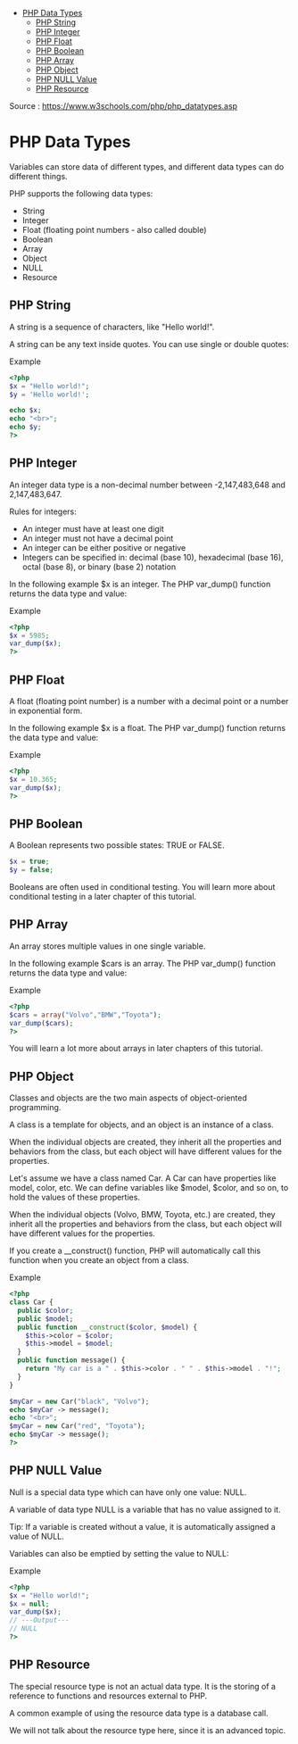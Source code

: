 
- [PHP Data Types](#php-data-types)
  - [PHP String](#php-string)
  - [PHP Integer](#php-integer)
  - [PHP Float](#php-float)
  - [PHP Boolean](#php-boolean)
  - [PHP Array](#php-array)
  - [PHP Object](#php-object)
  - [PHP NULL Value](#php-null-value)
  - [PHP Resource](#php-resource)

Source : https://www.w3schools.com/php/php_datatypes.asp


# PHP Data Types

Variables can store data of different types, and different data types can do different things.

PHP supports the following data types:

- String
- Integer
- Float (floating point numbers - also called double)
- Boolean
- Array
- Object
- NULL
- Resource

## PHP String

A string is a sequence of characters, like "Hello world!".

A string can be any text inside quotes. You can use single or double quotes:

Example

```php
<?php
$x = "Hello world!";
$y = 'Hello world!';

echo $x;
echo "<br>";
echo $y;
?>

```
## PHP Integer

An integer data type is a non-decimal number between -2,147,483,648 and 2,147,483,647.

Rules for integers:

- An integer must have at least one digit
- An integer must not have a decimal point
- An integer can be either positive or negative
- Integers can be specified in: decimal (base 10), hexadecimal (base 16), octal (base 8), or binary (base 2) notation

In the following example $x is an integer. The PHP var_dump() function returns the data type and value:

Example

```php
<?php
$x = 5985;
var_dump($x);
?>

```

## PHP Float

A float (floating point number) is a number with a decimal point or a number in exponential form.

In the following example $x is a float. The PHP var_dump() function returns the data type and value:

Example

```php
<?php
$x = 10.365;
var_dump($x);
?>

```

## PHP Boolean

A Boolean represents two possible states: TRUE or FALSE.

```php
$x = true;
$y = false;

```

Booleans are often used in conditional testing. You will learn more about conditional testing in a later chapter of this tutorial.

## PHP Array

An array stores multiple values in one single variable.

In the following example $cars is an array. The PHP var_dump() function returns the data type and value:

Example

```php
<?php
$cars = array("Volvo","BMW","Toyota");
var_dump($cars);
?>

```

You will learn a lot more about arrays in later chapters of this tutorial.

## PHP Object

Classes and objects are the two main aspects of object-oriented programming.

A class is a template for objects, and an object is an instance of a class.

When the individual objects are created, they inherit all the properties and behaviors from the class, but each object will have different values for the properties.

Let's assume we have a class named Car. A Car can have properties like model, color, etc. We can define variables like $model, $color, and so on, to hold the values of these properties.

When the individual objects (Volvo, BMW, Toyota, etc.) are created, they inherit all the properties and behaviors from the class, but each object will have different values for the properties.

If you create a __construct() function, PHP will automatically call this function when you create an object from a class.

Example

```php
<?php
class Car {
  public $color;
  public $model;
  public function __construct($color, $model) {
    $this->color = $color;
    $this->model = $model;
  }
  public function message() {
    return "My car is a " . $this->color . " " . $this->model . "!";
  }
}

$myCar = new Car("black", "Volvo");
echo $myCar -> message();
echo "<br>";
$myCar = new Car("red", "Toyota");
echo $myCar -> message();
?>

```
## PHP NULL Value

Null is a special data type which can have only one value: NULL.

A variable of data type NULL is a variable that has no value assigned to it.

Tip: If a variable is created without a value, it is automatically assigned a value of NULL.

Variables can also be emptied by setting the value to NULL:

Example

```php
<?php
$x = "Hello world!";
$x = null;
var_dump($x);
// ---Output---
// NULL
?>

```

## PHP Resource

The special resource type is not an actual data type. It is the storing of a reference to functions and resources external to PHP.

A common example of using the resource data type is a database call.

We will not talk about the resource type here, since it is an advanced topic.